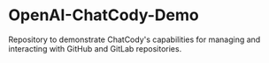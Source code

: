 # OpenAI-ChatCody-Demo
Repository to demonstrate ChatCody's capabilities for managing and interacting with GitHub and GitLab repositories.
